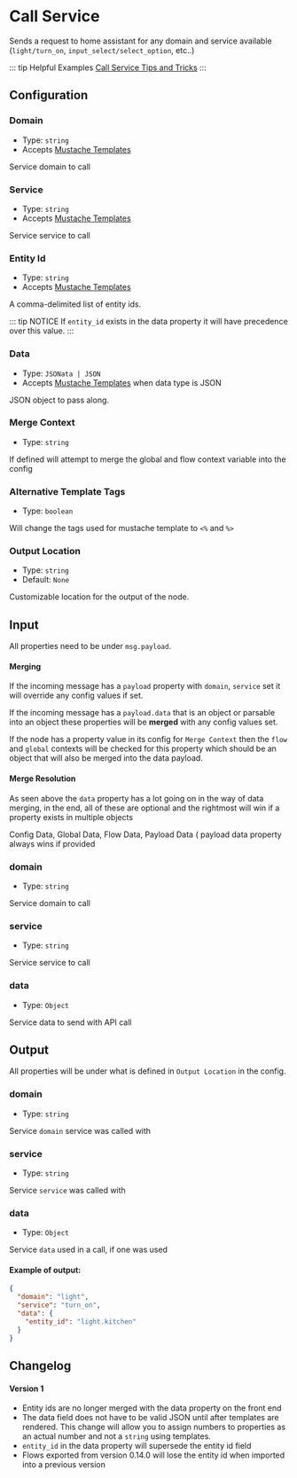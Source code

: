 # Call Service

Sends a request to home assistant for any domain and service available (`light/turn_on`, `input_select/select_option`, etc..)

::: tip Helpful Examples
[Call Service Tips and Tricks](/guide/call-service.html)
:::

## Configuration

### Domain <Badge text="required"/>

- Type: `string`
- Accepts [Mustache Templates](/guide/mustache-templates.md)

Service domain to call

### Service <Badge text="required"/>

- Type: `string`
- Accepts [Mustache Templates](/guide/mustache-templates.md)

Service service to call

### Entity Id

- Type: `string`
- Accepts [Mustache Templates](/guide/mustache-templates.md)

A comma-delimited list of entity ids.

::: tip NOTICE
If `entity_id` exists in the data property it will have precedence over this value.
:::

### Data

- Type: `JSONata | JSON`
- Accepts [Mustache Templates](/guide/mustache-templates.md) when data type is JSON

JSON object to pass along.

### Merge Context

- Type: `string`

If defined will attempt to merge the global and flow context variable into the config

### Alternative Template Tags

- Type: `boolean`

Will change the tags used for mustache template to `<%` and `%>`

### Output Location

- Type: `string`
- Default: `None`

Customizable location for the output of the node.

## Input

All properties need to be under `msg.payload`.

#### Merging

If the incoming message has a `payload` property with `domain`, `service` set it will override any config values if set.

If the incoming message has a `payload.data` that is an object or parsable into an object these properties will be <strong>merged</strong> with any config values set.

If the node has a property value in its config for `Merge Context` then the `flow` and `global` contexts will be checked for this property which should be an object that will also be merged into the data payload.

#### Merge Resolution

As seen above the `data` property has a lot going on in the way of data merging, in the end, all of these are optional and the rightmost will win if a property exists in multiple objects

Config Data, Global Data, Flow Data, Payload Data ( payload data property always
wins if provided

### domain

- Type: `string`

Service domain to call

### service

- Type: `string`

Service service to call

### data

- Type: `Object`

Service data to send with API call

## Output

All properties will be under what is defined in `Output Location` in the config.

### domain

- Type: `string`

Service `domain` service was called with

### service

- Type: `string`

Service `service` was called with

### data

- Type: `Object`

Service `data` used in a call, if one was used

#### Example of output:

```json
{
  "domain": "light",
  "service": "turn_on",
  "data": {
    "entity_id": "light.kitchen"
  }
}
```

## Changelog

#### Version 1

- Entity ids are no longer merged with the data property on the front end
- The data field does not have to be valid JSON until after templates are rendered. This change will allow you to assign numbers to properties as an actual number and not a `string` using templates.
- `entity_id` in the data property will supersede the entity id field
- Flows exported from version 0.14.0 will lose the entity id when imported into
  a previous version

